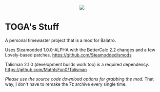 <p align="center">
  <img src="https://files.catbox.moe/vo9000.png">
</p>

# TOGA's Stuff
A personal timewaster project that is a mod for Balatro.

Uses Steamodded 1.0.0-ALPHA with the BetterCalc 2.2 changes and a few Lovely-based patches.
https://github.com/Steamodded/smods

Talisman 2.1.0 (development builds work too) is a required dependency.
https://github.com/MathIsFun0/Talisman

_Please use the source code download options for grabbing the mod._ That way, I don't have to remake the 7z archive every single time.
